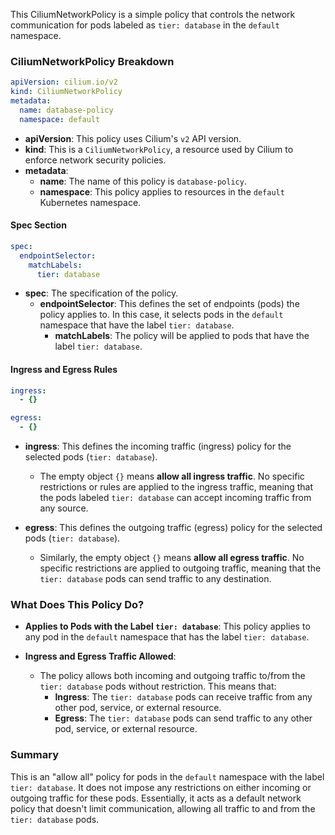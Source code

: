 This CiliumNetworkPolicy is a simple policy that controls the network communication for pods labeled as `tier: database` in the `default` namespace. 

### **CiliumNetworkPolicy Breakdown**

```yaml
apiVersion: cilium.io/v2
kind: CiliumNetworkPolicy
metadata:
  name: database-policy
  namespace: default
```
- **apiVersion**: This policy uses Cilium's `v2` API version.
- **kind**: This is a `CiliumNetworkPolicy`, a resource used by Cilium to enforce network security policies.
- **metadata**:
  - **name**: The name of this policy is `database-policy`.
  - **namespace**: This policy applies to resources in the `default` Kubernetes namespace.

#### **Spec Section**

```yaml
spec:
  endpointSelector:
    matchLabels:
      tier: database
```
- **spec**: The specification of the policy.
  - **endpointSelector**: This defines the set of endpoints (pods) the policy applies to. In this case, it selects pods in the `default` namespace that have the label `tier: database`.
    - **matchLabels**: The policy will be applied to pods that have the label `tier: database`.

#### **Ingress and Egress Rules**

```yaml
ingress:
  - {}

egress:
  - {}
```
- **ingress**: This defines the incoming traffic (ingress) policy for the selected pods (`tier: database`).
  - The empty object `{}` means **allow all ingress traffic**. No specific restrictions or rules are applied to the ingress traffic, meaning that the pods labeled `tier: database` can accept incoming traffic from any source.

- **egress**: This defines the outgoing traffic (egress) policy for the selected pods (`tier: database`).
  - Similarly, the empty object `{}` means **allow all egress traffic**. No specific restrictions are applied to outgoing traffic, meaning that the `tier: database` pods can send traffic to any destination.

### **What Does This Policy Do?**
- **Applies to Pods with the Label `tier: database`**: This policy applies to any pod in the `default` namespace that has the label `tier: database`.
  
- **Ingress and Egress Traffic Allowed**: 
  - The policy allows both incoming and outgoing traffic to/from the `tier: database` pods without restriction. This means that:
    - **Ingress**: The `tier: database` pods can receive traffic from any other pod, service, or external resource.
    - **Egress**: The `tier: database` pods can send traffic to any other pod, service, or external resource.

### **Summary**
This is an "allow all" policy for pods in the `default` namespace with the label `tier: database`. It does not impose any restrictions on either incoming or outgoing traffic for these pods. Essentially, it acts as a default network policy that doesn't limit communication, allowing all traffic to and from the `tier: database` pods.